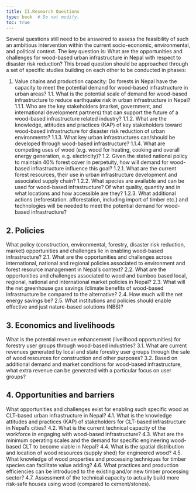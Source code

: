 ```yaml
---
title: II.Research Questions
type: book  # Do not modify.
toc: true
---
```

Several questions still need to be answered to assess the feasibility of such an ambitious intervention within the current socio-economic, environmental, and political context. The key question is: What are the opportunities and challenges for wood-based urban infrastructure in Nepal with respect to disaster risk reduction? This broad question should be approached through a set of specific studies building on each other to be conducted in phases: 

1. Value chains and production capacity: Do forests in Nepal have the capacity to meet the potential demand for wood-based infrastructure in urban areas?
 1.1. What is the potential scale of demand for wood-based infrastructure to reduce earthquake risk in urban infrastructure in Nepal?
  1.1.1. Who are the key stakeholders (market, government, and international development partners) that can support the future of a wood-based infrastructure related industry?
  1.1.2. What are the knowledge, attitudes and practices (KAP) of key stakeholders toward wood-based infrastructure for disaster risk reduction of urban environments?
  1.1.3. What key urban infrastructures can/should be developed through wood-based infrastructure?
  1.1.4. What are competing uses of wood (e.g. wood for heating, cooking and overall energy generation, e.g. electricity)?
1.2. Given the stated national policy to maintain 40% forest cover in perpetuity, how will demand for wood-based infrastructure influence this goal?
  1.2.1. What are the current forest resources, their use in urban infrastructure development and associated supply chain?
  1.2.2. What species are available and can be used for wood-based infrastructure? Of what quality, quantity and in what locations and how accessible are they?
  1.2.3. What additional actions (reforestation. afforestation, including import of timber etc.) and technologies will be needed to meet the potential demand for wood-based infrastructure?

## 2.	Policies
   What policy (construction, environmental, forestry, disaster risk reduction, market) opportunities and challenges lie in enabling wood-based infrastructure?
  2.1.	 What are the opportunities and challenges across international, national and regional policies associated to environment and forest resource management in Nepal’s context? 
  2.2.	What are the opportunities and challenges associated to wood and bamboo based local, regional, national and international market policies in Nepal?
  2.3.	What will the net greenhouse gas savings /climate benefits of wood-based infrastructure be compared to the alternative?
  2.4.	How much will the net energy savings be?
  2.5.	What institutions and policies should enable effective and just nature-based solutions (NBS)?

## 3.	Economics and livelihoods
   What is the potential revenue enhancement (livelihood opportunities) for forestry user groups through wood-based industries?
  3.1.	What are current revenues generated by local and state forestry user groups through the sale of wood resources for construction and other purposes?
  3.2.	Based on additional demand and market conditions for wood-based infrastructure, what extra revenue can be generated with a particular focus on user groups?

## 4.	Opportunities and barriers
   What opportunities and challenges exist for enabling such specific wood as CLT-based urban infrastructure in Nepal?
  4.1.	What is the knowledge attitudes and practices (KAP) of stakeholders for CLT-based infrastructure in Nepal’s cities?
  4.2.	What is the current technical capacity of the workforce in engaging with wood-based infrastructure?
  4.3.	What are the minimum operating scales and the demand for specific engineering wood-based CLT to become viable in Nepal?
  4.4.	What is the spatial distribution and location of wood resources (supply shed) for engineered wood?
  4.5.	What knowledge of wood properties and processing techniques for timber species can facilitate value adding?
  4.6.	What practices and production efficiencies can be introduced to the existing and/or new timber processing sector?
  4.7.	Assessment of the technical capacity to actually build more risk-safe houses using wood (compared to cement/stones).
